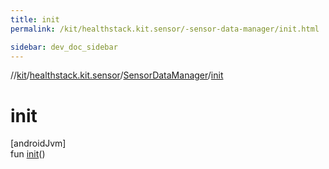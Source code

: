 ```yaml
---
title: init
permalink: /kit/healthstack.kit.sensor/-sensor-data-manager/init.html

sidebar: dev_doc_sidebar
---
```

//[kit](../../../kit.html)/[healthstack.kit.sensor](../index.html)/[SensorDataManager](index.html)/[init](init.html)



# init



[androidJvm]\
fun [init](init.html)()




